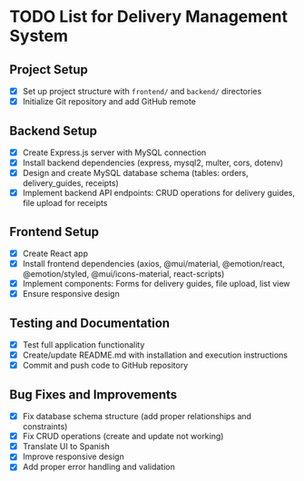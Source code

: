 # TODO List for Delivery Management System

## Project Setup
- [x] Set up project structure with `frontend/` and `backend/` directories
- [x] Initialize Git repository and add GitHub remote

## Backend Setup
- [x] Create Express.js server with MySQL connection
- [x] Install backend dependencies (express, mysql2, multer, cors, dotenv)
- [x] Design and create MySQL database schema (tables: orders, delivery_guides, receipts)
- [x] Implement backend API endpoints: CRUD operations for delivery guides, file upload for receipts

## Frontend Setup
- [x] Create React app
- [x] Install frontend dependencies (axios, @mui/material, @emotion/react, @emotion/styled, @mui/icons-material, react-scripts)
- [x] Implement components: Forms for delivery guides, file upload, list view
- [x] Ensure responsive design

## Testing and Documentation
- [x] Test full application functionality
- [x] Create/update README.md with installation and execution instructions
- [x] Commit and push code to GitHub repository

## Bug Fixes and Improvements
- [x] Fix database schema structure (add proper relationships and constraints)
- [x] Fix CRUD operations (create and update not working)
- [x] Translate UI to Spanish
- [x] Improve responsive design
- [x] Add proper error handling and validation
